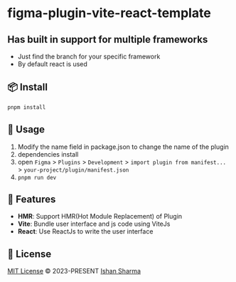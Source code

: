 # figma-plugin-vite-react-template

## Has built in support for multiple frameworks
- Just find the branch for your specific framework
- By default react is used


## 📦 Install

```bash
pnpm install
```

## 🔨 Usage

1. Modify the name field in package.json to change the name of the plugin
2. dependencies install
3. open `Figma` > `Plugins` > `Development` > `import plugin from manifest...` > `your-project/plugin/manifest.json`
4. `pnpm run dev`

## 🚀 Features

- **HMR**: Support HMR(Hot Module Replacement) of Plugin
- **Vite**: Bundle user interface and js code using ViteJs
- **React**: Use ReactJs to write the user interface

## 📄 License

[MIT License](https://github.com/yingpengsha/figma-plugin-vite-react-template/blob/main/LICENSE) &copy; 2023-PRESENT [Ishan Sharma](https://github.com/ishan-flek-ai)
